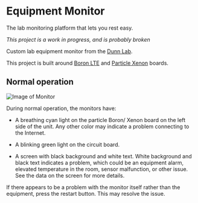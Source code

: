 # Equipment Monitor

The lab monitoring platform that lets you rest easy.

*This project is a work in progress, and is probably broken*

Custom lab equipment monitor from the [Dunn Lab](http://dunnlab.org).

This project is built around
[Boron LTE](https://store.particle.io/collections/cellular/products/boron-lte)
and [Particle Xenon](https://store.particle.io/products/xenon) boards.

## Normal operation

![Image of Monitor](monitor.gif)



During normal operation, the monitors have:

- A breathing cyan light on the particle Boron/ Xenon board on the left side
of the unit. Any other color may indicate a problem connecting to the Internet.

- A blinking green light on the circuit board.

- A screen with black background and white text. White background and black text
indicates a problem, which could be an equipment alarm, elevated temperature in
the room, sensor malfunction, or other issue. See the data on the screen for
more details.

If there appears to be a problem with the monitor itself rather than the
equipment, press the restart button. This may resolve the issue.
